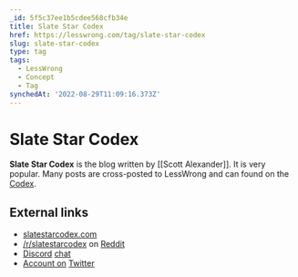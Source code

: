 ```yaml
---
_id: 5f5c37ee1b5cdee568cfb34e
title: Slate Star Codex
href: https://lesswrong.com/tag/slate-star-codex
slug: slate-star-codex
type: tag
tags:
  - LessWrong
  - Concept
  - Tag
synchedAt: '2022-08-29T11:09:16.373Z'
---
```

# Slate Star Codex

**Slate Star Codex** is the blog written by [[Scott Alexander]]. It is very popular. Many posts are cross-posted to LessWrong and can found on the [Codex](/codex).

## External links

- [slatestarcodex.com](http://slatestarcodex.com/)
- [/r/slatestarcodex](https://www.reddit.com/r/slatestarcodex/) on [Reddit](https://www.lesswrong.com/tag/reddit)
- [Discord](https://discordapp.com/invite/gpaTCxh) [chat](https://wiki.lesswrong.com/wiki/Chat)
- [Account on](https://twitter.com/slatestarcodex/) [Twitter](https://www.lesswrong.com/tag/twitter)
